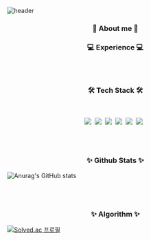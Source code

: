 
![header](https://capsule-render.vercel.app/api?type=waving&color=0:a82da8,100:da8f00&height=230&section=header&text=JinSungPark&fontSize=60&fontColor=ffffff)




<h3 align="center"><b>👋 About me 👋</b></h3>



<h3 align="center"><b>💻 Experience 💻</b></h3>


</br></br>


<h3 align="center"><b>🛠 Tech Stack 🛠</b></h3>
</br>
<p align="center">
<img src="https://img.shields.io/badge/Android-green?style=flat-square&logo=Android&logoColor=white"/></a>&nbsp 
<img src="https://img.shields.io/badge/Python-blue?style=flat-square&logo=Python&logoColor=white"/></a>&nbsp 
<img src="https://img.shields.io/badge/Kotlin-F48E00?style=flat-square&logo=Kotlin&logoColor=white"/></a>&nbsp
<img src="https://img.shields.io/badge/HTML-orange?style=flat-square&logo=HTML&logoColor=white"/></a>&nbsp
<img src="https://img.shields.io/badge/Javascript-yellow?style=flat-square&logo=Javascript&logoColor=white"/></a>&nbsp 
<img src="https://img.shields.io/badge/CSS3-1572B6?style=flat-square&logo=CSS3&logoColor=white"/></a> &nbsp


</br></br>

<h3 align="center"><b>✨ Github Stats ✨</b></h3>
  
![Anurag's GitHub stats](https://github-readme-stats.vercel.app/api?username=plashdof&show_icons=true&theme=radical)

</br></br>

<h3 align="center"><b>✨ Algorithm ✨</b></h3>

[![Solved.ac 프로필](http://mazassumnida.wtf/api/v2/generate_badge?boj=plashdof)](https://solved.ac/plashdof)
  


